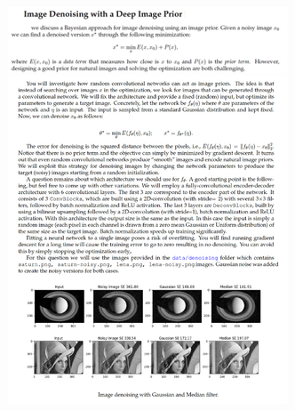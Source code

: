 ![Question 1](https://github.com/ykamoji/Image-Denoising-deep-prior/blob/main/img_refs/question_1.png?raw=true)
![Question 2](https://github.com/ykamoji/Image-Denoising-deep-prior/blob/main/img_refs/question_2.png?raw=true)